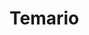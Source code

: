 # Temario

<!-- - [x] [ES6](codeExample/../1-%20ES6.md)
  - [x] Operador spread 
  - [x] Parametros Rest
  - [x] Desestructuración
  - [x] Métodos de Array 
    - [x] ForEach
    - [ ] Reduce
- [x] [ES7](codeExample/../2-%20ES7.md)
  - [x] Includes (Array) 
  - [x] Operador de exponenciación (**)
- [x] [ES8](codeExample/../2-%20ES8.md)
  - [x] Object.entries
  - [x] Object.values
- [ ] ES9
- [ ] ES10 -->